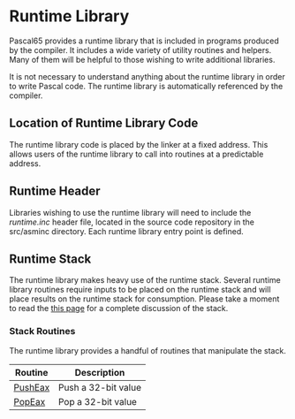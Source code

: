 # Runtime Library

Pascal65 provides a runtime library that is included in programs produced
by the compiler. It includes a wide variety of utility routines and helpers.
Many of them will be helpful to those wishing to write additional libraries.

It is not necessary to understand anything about the runtime library in order
to write Pascal code. The runtime library is automatically referenced by the
compiler.

## Location of Runtime Library Code

The runtime library code is placed by the linker at a fixed address. This
allows users of the runtime library to call into routines at a predictable
address.

## Runtime Header

Libraries wishing to use the runtime library will need to include the
*runtime.inc* header file, located in the source code repository in the
src/asminc directory. Each runtime library entry point is defined.

## Runtime Stack

The runtime library makes heavy use of the runtime stack. Several runtime
library routines require inputs to be placed on the runtime stack and
will place results on the runtime stack for consumption. Please take a
moment to read the [this page](../libraries/stack.md) for a complete
discussion of the stack.

### Stack Routines

The runtime library provides a handful of routines that manipulate the
stack.

|Routine                      |Description        |
|-----------------------------|-------------------|
|[PushEax](../pusheax)  |Push a 32-bit value|
|[PopEax](../popeax)    |Pop a 32-bit value |

